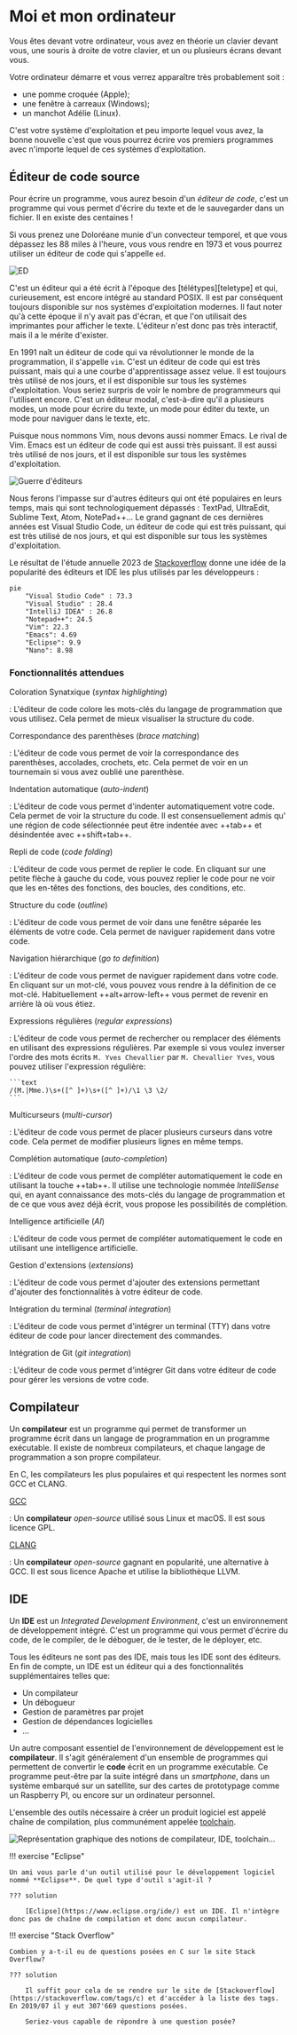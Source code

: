# Moi et mon ordinateur

Vous êtes devant votre ordinateur, vous avez en théorie un clavier devant vous, une souris à droite de votre clavier, et un ou plusieurs écrans devant vous.

Votre ordinateur démarre et vous verrez apparaître très probablement soit :

- une pomme croquée (Apple);
- une fenêtre à carreaux (Windows);
- un manchot Adélie (Linux).

C'est votre système d'exploitation et peu importe lequel vous avez, la bonne nouvelle c'est que vous pourrez écrire vos premiers programmes avec n'importe lequel de ces systèmes d'exploitation.

## Éditeur de code source

Pour écrire un programme, vous aurez besoin d'un *éditeur de code*, c'est un programme qui vous permet d'écrire du texte et de le sauvegarder dans un fichier. Il en existe des centaines !

Si vous prenez une Doloréane munie d'un convecteur temporel, et que vous dépassez les 88 miles à l'heure, vous vous rendre en 1973 et vous pourrez utiliser un éditeur de code qui s'appelle `ed`.

![ED]({assets}/images/ed.jpg)

C'est un éditeur qui a été écrit à l'époque des [télétypes][teletype] et qui, curieusement, est encore intégré au standard POSIX. Il est par conséquent toujours disponible sur nos systèmes d'exploitation modernes. Il faut noter qu'à cette époque il n'y avait pas d'écran, et que l'on utilisait des imprimantes pour afficher le texte. L'éditeur n'est donc pas très interactif, mais il a le mérite d'exister.

En 1991 naît un éditeur de code qui va révolutionner le monde de la programmation, il s'appelle `vim`. C'est un éditeur de code qui est très puissant, mais qui a une courbe d'apprentissage assez velue. Il est toujours très utilisé de nos jours, et il est disponible sur tous les systèmes d'exploitation. Vous seriez surpris de voir le nombre de programmeurs qui l'utilisent encore. C'est un éditeur modal, c'est-à-dire qu'il a plusieurs modes, un mode pour écrire du texte, un mode pour éditer du texte, un mode pour naviguer dans le texte, etc.

Puisque nous nommons Vim, nous devons aussi nommer Emacs. Le rival de Vim. Emacs est un éditeur de code qui est aussi très puissant. Il est aussi très utilisé de nos jours, et il est disponible sur tous les systèmes d'exploitation.

![Guerre d'éditeurs]({assets}/images/vim-vs-emacs.png)

Nous ferons l'impasse sur d'autres éditeurs qui ont été populaires en leurs temps, mais qui sont technologiquement dépassés : TextPad, UltraEdit, Sublime Text, Atom, NotePad++... Le grand gagnant de ces dernières années est Visual Studio Code, un éditeur de code qui est très puissant, qui est très utilisé de nos jours, et qui est disponible sur tous les systèmes d'exploitation.

Le résultat de l'étude annuelle 2023 de [Stackoverflow](https://survey.stackoverflow.co/2023/#overview) donne une idée de la popularité des éditeurs et IDE les plus utilisés par les développeurs :

```mermaid
pie
    "Visual Studio Code" : 73.3
    "Visual Studio" : 28.4
    "IntelliJ IDEA" : 26.8
    "Notepad++": 24.5
    "Vim": 22.3
    "Emacs": 4.69
    "Eclipse": 9.9
    "Nano": 8.98
```

### Fonctionnalités attendues

Coloration Synatxique (*syntax highlighting*)

: L'éditeur de code colore les mots-clés du langage de programmation que vous utilisez. Cela permet de mieux visualiser la structure du code.

Correspondance des parenthèses (*brace matching*)

: L'éditeur de code vous permet de voir la correspondance des parenthèses, accolades, crochets, etc. Cela permet de voir en un tournemain si vous avez oublié une parenthèse.

Indentation automatique (*auto-indent*)

: L'éditeur de code vous permet d'indenter automatiquement votre code. Cela permet de voir la structure du code. Il est consensuellement admis qu' une région de code sélectionnée peut être indentée avec ++tab++ et désindentée avec ++shift+tab++.

Repli de code (*code folding*)

: L'éditeur de code vous permet de replier le code. En cliquant sur une petite flèche à gauche du code, vous pouvez replier le code pour ne voir que les en-têtes des fonctions, des boucles, des conditions, etc.

Structure du code (*outline*)

: L'éditeur de code vous permet de voir dans une fenêtre séparée les éléments de votre code. Cela permet de naviguer rapidement dans votre code.

Navigation hiérarchique (*go to definition*)

: L'éditeur de code vous permet de naviguer rapidement dans votre code. En cliquant sur un mot-clé, vous pouvez vous rendre à la définition de ce mot-clé. Habituellement ++alt+arrow-left++ vous permet de revenir en arrière là où vous étiez.

Expressions régulières (*regular expressions*)

:   L'éditeur de code vous permet de rechercher ou remplacer des éléments en utilisant des expressions régulières. Par exemple si vous voulez inverser l'ordre des mots écrits `M. Yves Chevallier` par `M. Chevallier Yves`, vous pouvez utiliser l'expression régulière:

    ```text
    /(M.|Mme.)\s+([^ ]+)\s+([^ ]+)/\1 \3 \2/
    ```

Multicurseurs (*multi-cursor*)

: L'éditeur de code vous permet de placer plusieurs curseurs dans votre code. Cela permet de modifier plusieurs lignes en même temps.

Complétion automatique (*auto-completion*)

: L'éditeur de code vous permet de compléter automatiquement le code en utilisant la touche ++tab++. Il utilise une technologie nommée *IntelliSense* qui, en ayant connaissance des mots-clés du langage de programmation et de ce que vous avez déjà écrit, vous propose les possibilités de complétion.

Intelligence artificielle (*AI*)

: L'éditeur de code vous permet de compléter automatiquement le code en utilisant une intelligence artificielle.

Gestion d'extensions (*extensions*)

: L'éditeur de code vous permet d'ajouter des extensions permettant d'ajouter des fonctionnalités à votre éditeur de code.

Intégration du terminal (*terminal integration*)

: L'éditeur de code vous permet d'intégrer un terminal (TTY) dans votre éditeur de code pour lancer directement des commandes.

Intégration de Git (*git integration*)

: L'éditeur de code vous permet d'intégrer Git dans votre éditeur de code pour gérer les versions de votre code.

## Compilateur

Un **compilateur** est un programme qui permet de transformer un programme écrit dans un langage de programmation en un programme exécutable. Il existe de nombreux compilateurs, et chaque langage de programmation a son propre compilateur.

En C, les compilateurs les plus populaires et qui respectent les normes sont GCC et CLANG.

[GCC](https://gcc.gnu.org/)

: Un **compilateur** *open-source* utilisé sous Linux et macOS. Il est sous licence GPL.

[CLANG](https://clang.llvm.org/)

: Un **compilateur** *open-source* gagnant en popularité, une alternative à GCC. Il est sous licence Apache et utilise la bibliothèque LLVM.

## IDE

Un **IDE** est un *Integrated Development Environment*, c'est un environnement de développement intégré. C'est un programme qui vous permet d'écrire du code, de le compiler, de le déboguer, de le tester, de le déployer, etc.

Tous les éditeurs ne sont pas des IDE, mais tous les IDE sont des éditeurs. En fin de compte, un IDE est un éditeur qui a des fonctionnalités supplémentaires telles que:

- Un compilateur
- Un débogueur
- Gestion de paramètres par projet
- Gestion de dépendances logicielles
- ...


Un autre composant essentiel de l'environnement de développement est le **compilateur**. Il s'agit généralement d'un ensemble de programmes qui permettent de convertir le **code** écrit en un programme exécutable. Ce programme peut-être par la suite intégré dans un *smartphone*, dans un système embarqué sur un satellite, sur des cartes de prototypage comme un Raspberry PI, ou encore sur un ordinateur personnel.

L'ensemble des outils nécessaire à créer un produit logiciel est appelé chaîne de compilation, plus communément appelée [toolchain](https://fr.wikipedia.org/wiki/Cha%C3%AEne_de_compilation).

![Représentation graphique des notions de compilateur, IDE, toolchain...]({assets}/images/toolchain.drawio)


!!! exercise "Eclipse"

    Un ami vous parle d'un outil utilisé pour le développement logiciel nommé **Eclipse**. De quel type d'outil s'agit-il ?

    ??? solution

        [Eclipse](https://www.eclipse.org/ide/) est un IDE. Il n'intègre donc pas de chaîne de compilation et donc aucun compilateur.

!!! exercise "Stack Overflow"

    Combien y a-t-il eu de questions posées en C sur le site Stack Overflow?

    ??? solution

        Il suffit pour cela de se rendre sur le site de [Stackoverflow](https://stackoverflow.com/tags/c) et d'accéder à la liste des tags. En 2019/07 il y eut 307'669 questions posées.

        Seriez-vous capable de répondre à une question posée?
